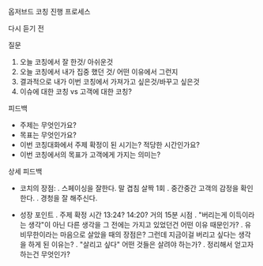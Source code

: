 옵저브드 코칭 진행 프로세스

다시 듣기 전

질문
1. 오늘 코칭에서 잘 한것/ 아쉬운것
2. 오늘 코칭에서 내가 집중 했던 것/ 어떤 이유에서 그런지
3. 결과적으로 내가 이번 코칭에서 가져가고 싶은것/바꾸고 싶은것
4. 이슈에 대한 코칭 vs 고객에 대한 코칭? 

피드백
- 주제는 무엇인가요?
- 목표는 무엇인가요?
- 이번 코칭대화에서 주제 확정이 된 시기는? 적당한 시간인가요?
- 이번 코칭에서의 목표가 고객에게 가지는 의미는?

상세 피드백
- 코치의 장점: 
 . 스페이싱을 잘한다. 말 겹침 살짝 1회
 . 중간중간 고객의 감정을 확인 한다.
 . 경청을 잘 해주신다.

- 성장 포인트
 . 주제 확정 시간 13:24? 14:20? 거의 15분 시점
 . "버리는게 이득이라는 생각"이 아닌 다른 생각을 그 전에는 가지고 있었던건 어떤 이유 때문인가?
 . 유비무한이라는 마음으로 살았을 때의 장점은? 그런데 지금이걸 버리고 싶다는 생각을 하게 된 이유는?
 . "살리고 싶다" 어떤 것들은 살려야 하는가?
 . 정리해서 얻고자 하는건 무엇인가?
